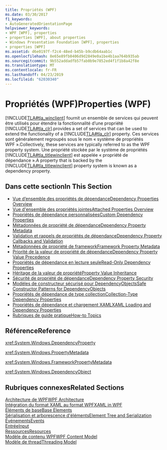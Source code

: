 ```yaml
---
title: Propriétés (WPF)
ms.date: 03/30/2017
f1_keywords:
- AutoGeneratedOrientationPage
helpviewer_keywords:
- WPF [WPF], properties
- properties [WPF], about properties
- Windows Presentation Foundation [WPF], properties
- properties [WPF]
ms.assetid: d6e0197f-f2c4-48ed-b45b-b9cdb64aab1c
ms.openlocfilehash: 8e65e89fb0406d9d2849e0a1be4b1aa764b935ab
ms.sourcegitcommit: 9b552addadfb57fab0b9e7852ed4f1f1b8a42f8e
ms.translationtype: MT
ms.contentlocale: fr-FR
ms.lasthandoff: 04/23/2019
ms.locfileid: "62030340"
---
```

# <a name="properties-wpf"></a><span data-ttu-id="15e4d-102">Propriétés (WPF)</span><span class="sxs-lookup"><span data-stu-id="15e4d-102">Properties (WPF)</span></span>
[!INCLUDE[TLA#tla_winclient](../../../../includes/tlasharptla-winclient-md.md)] <span data-ttu-id="15e4d-103">fournit un ensemble de services qui peuvent être utilisés pour étendre la fonctionnalité d’une propriété [!INCLUDE[TLA#tla_clr](../../../../includes/tlasharptla-clr-md.md)].</span><span class="sxs-lookup"><span data-stu-id="15e4d-103">provides a set of services that can be used to extend the functionality of a [!INCLUDE[TLA#tla_clr](../../../../includes/tlasharptla-clr-md.md)] property.</span></span> <span data-ttu-id="15e4d-104">Ces services sont généralement regroupés sous le nom « système de propriétés WPF ».</span><span class="sxs-lookup"><span data-stu-id="15e4d-104">Collectively, these services are typically referred to as the WPF property system.</span></span> <span data-ttu-id="15e4d-105">Une propriété stockée par le système de propriétés [!INCLUDE[TLA#tla_titlewinclient](../../../../includes/tlasharptla-titlewinclient-md.md)] est appelée « propriété de dépendance ».</span><span class="sxs-lookup"><span data-stu-id="15e4d-105">A property that is backed by the [!INCLUDE[TLA#tla_titlewinclient](../../../../includes/tlasharptla-titlewinclient-md.md)] property system is known as a dependency property.</span></span>  
  
## <a name="in-this-section"></a><span data-ttu-id="15e4d-106">Dans cette section</span><span class="sxs-lookup"><span data-stu-id="15e4d-106">In This Section</span></span>  
- [<span data-ttu-id="15e4d-107">Vue d’ensemble des propriétés de dépendance</span><span class="sxs-lookup"><span data-stu-id="15e4d-107">Dependency Properties Overview</span></span>](dependency-properties-overview.md)
- [<span data-ttu-id="15e4d-108">Vue d'ensemble des propriétés jointes</span><span class="sxs-lookup"><span data-stu-id="15e4d-108">Attached Properties Overview</span></span>](attached-properties-overview.md)
- [<span data-ttu-id="15e4d-109">Propriétés de dépendance personnalisées</span><span class="sxs-lookup"><span data-stu-id="15e4d-109">Custom Dependency Properties</span></span>](custom-dependency-properties.md)
- [<span data-ttu-id="15e4d-110">Métadonnées de propriété de dépendance</span><span class="sxs-lookup"><span data-stu-id="15e4d-110">Dependency Property Metadata</span></span>](dependency-property-metadata.md)
- [<span data-ttu-id="15e4d-111">Validation et rappels de propriétés de dépendance</span><span class="sxs-lookup"><span data-stu-id="15e4d-111">Dependency Property Callbacks and Validation</span></span>](dependency-property-callbacks-and-validation.md)
- [<span data-ttu-id="15e4d-112">Métadonnées de propriété de framework</span><span class="sxs-lookup"><span data-stu-id="15e4d-112">Framework Property Metadata</span></span>](framework-property-metadata.md)
- [<span data-ttu-id="15e4d-113">Priorité de la valeur de propriété de dépendance</span><span class="sxs-lookup"><span data-stu-id="15e4d-113">Dependency Property Value Precedence</span></span>](dependency-property-value-precedence.md)
- [<span data-ttu-id="15e4d-114">Propriétés de dépendance en lecture seule</span><span class="sxs-lookup"><span data-stu-id="15e4d-114">Read-Only Dependency Properties</span></span>](read-only-dependency-properties.md)
- [<span data-ttu-id="15e4d-115">Héritage de la valeur de propriété</span><span class="sxs-lookup"><span data-stu-id="15e4d-115">Property Value Inheritance</span></span>](property-value-inheritance.md)
- [<span data-ttu-id="15e4d-116">Sécurité de propriété de dépendance</span><span class="sxs-lookup"><span data-stu-id="15e4d-116">Dependency Property Security</span></span>](dependency-property-security.md)
- [<span data-ttu-id="15e4d-117">Modèles de constructeur sécurisé pour DependencyObjects</span><span class="sxs-lookup"><span data-stu-id="15e4d-117">Safe Constructor Patterns for DependencyObjects</span></span>](safe-constructor-patterns-for-dependencyobjects.md)
- [<span data-ttu-id="15e4d-118">Propriétés de dépendance de type collection</span><span class="sxs-lookup"><span data-stu-id="15e4d-118">Collection-Type Dependency Properties</span></span>](collection-type-dependency-properties.md)
- [<span data-ttu-id="15e4d-119">Propriétés de dépendance et chargement XAML</span><span class="sxs-lookup"><span data-stu-id="15e4d-119">XAML Loading and Dependency Properties</span></span>](xaml-loading-and-dependency-properties.md)
- [<span data-ttu-id="15e4d-120">Rubriques de guide pratique</span><span class="sxs-lookup"><span data-stu-id="15e4d-120">How-to Topics</span></span>](properties-how-to-topics.md)
  
## <a name="reference"></a><span data-ttu-id="15e4d-121">Référence</span><span class="sxs-lookup"><span data-stu-id="15e4d-121">Reference</span></span>  
 <xref:System.Windows.DependencyProperty>  
  
 <xref:System.Windows.PropertyMetadata>  
  
 <xref:System.Windows.FrameworkPropertyMetadata>  
  
 <xref:System.Windows.DependencyObject>  
  
## <a name="related-sections"></a><span data-ttu-id="15e4d-122">Rubriques connexes</span><span class="sxs-lookup"><span data-stu-id="15e4d-122">Related Sections</span></span>  
 [<span data-ttu-id="15e4d-123">Architecture de WPF</span><span class="sxs-lookup"><span data-stu-id="15e4d-123">WPF Architecture</span></span>](wpf-architecture.md)  
  [<span data-ttu-id="15e4d-124">Intégration du format XAML au format WPF</span><span class="sxs-lookup"><span data-stu-id="15e4d-124">XAML in WPF</span></span>](xaml-in-wpf.md)  
  [<span data-ttu-id="15e4d-125">Éléments de base</span><span class="sxs-lookup"><span data-stu-id="15e4d-125">Base Elements</span></span>](base-elements.md)  
  [<span data-ttu-id="15e4d-126">Sérialisation et arborescence d'éléments</span><span class="sxs-lookup"><span data-stu-id="15e4d-126">Element Tree and Serialization</span></span>](element-tree-and-serialization.md)  
  [<span data-ttu-id="15e4d-127">Événements</span><span class="sxs-lookup"><span data-stu-id="15e4d-127">Events</span></span>](events-wpf.md)  
  [<span data-ttu-id="15e4d-128">Entrée</span><span class="sxs-lookup"><span data-stu-id="15e4d-128">Input</span></span>](input-wpf.md)  
  [<span data-ttu-id="15e4d-129">Ressources</span><span class="sxs-lookup"><span data-stu-id="15e4d-129">Resources</span></span>](resources-wpf.md)  
  [<span data-ttu-id="15e4d-130">Modèle de contenu WPF</span><span class="sxs-lookup"><span data-stu-id="15e4d-130">WPF Content Model</span></span>](../controls/wpf-content-model.md)  
  [<span data-ttu-id="15e4d-131">Modèle de thread</span><span class="sxs-lookup"><span data-stu-id="15e4d-131">Threading Model</span></span>](threading-model.md)
